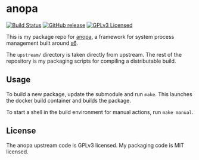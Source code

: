 anopa
=========

[![Build Status](https://img.shields.io/circleci/project/amylum/anopa.svg)](https://circleci.com/gh/amylum/anopa)
[![GitHub release](https://img.shields.io/github/release/amylum/anopa.svg)](https://github.com/amylum/anopa/releases)
[![GPLv3 Licensed](https://img.shields.io/badge/license-GPLv3-green.svg)](https://www.tldrlegal.com/l/gpl-3.0)

This is my package repo for [anopa](http://jjacky.com/anopa/), a framework for system process management built around [s6](http://skarnet.org/software/s6/).

The `upstream/` directory is taken directly from upstream. The rest of the repository is my packaging scripts for compiling a distributable build.

## Usage

To build a new package, update the submodule and run `make`. This launches the docker build container and builds the package.

To start a shell in the build environment for manual actions, run `make manual`.

## License

The anopa upstream code is GPLv3 licensed. My packaging code is MIT licensed.

